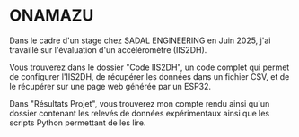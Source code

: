 # ONAMAZU

Dans le cadre d'un stage chez SADAL ENGINEERING en Juin 2025, j'ai travaillé sur l'évaluation d'un accéléromètre (IIS2DH).

Vous trouverez dans le dossier "Code IIS2DH", un code complet qui permet de configurer l'IIS2DH, de récupérer les données dans un fichier CSV, et de le récupérer sur une page web générée par un ESP32.

Dans "Résultats Projet", vous trouverez mon compte rendu ainsi qu'un dossier contenant les relevés de données expérimentaux ainsi que les scripts Python permettant de les lire.
